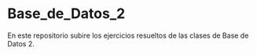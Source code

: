# Base_de_Datos_2

En este repositorio subire los ejercicios resueltos de las clases de Base de Datos 2.

